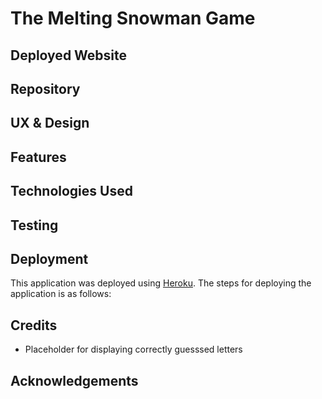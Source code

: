 # The Melting Snowman Game
## Deployed Website

## Repository

## UX & Design

## Features

## Technologies Used

## Testing

## Deployment
This application was deployed using [Heroku](https://dashboard.heroku.com/).
The steps for deploying the application is as follows:



## Credits
* Placeholder for displaying correctly guesssed letters

## Acknowledgements



